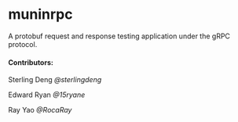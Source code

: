 # muninrpc

A protobuf request and response testing application under the gRPC protocol.

#### Contributors: ###

Sterling Deng *@sterlingdeng*

Edward Ryan *@15ryane* 

Ray Yao *@RocaRay*

